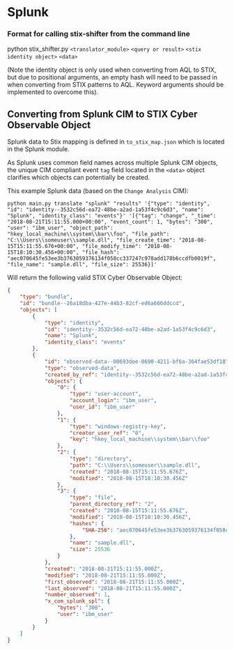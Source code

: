 # Splunk

### Format for calling stix-shifter from the command line

python stix_shifter.py `<translator_module>` `<query or result>` `<stix identity object>` `<data>`

(Note the identity object is only used when converting from AQL to STIX, but due to positional arguments, an empty hash will need to be passed in when converting from STIX patterns to AQL. Keyword arguments should be implemented to overcome this).

## Converting from Splunk CIM to STIX Cyber Observable Object

Splunk data to Stix mapping is defined in `to_stix_map.json` which is located in the Splunk module.

As Splunk uses common field names across multiple Splunk CIM objects, the unique CIM compliant event `tag` field located in the `<data>` object clarifies which objects can potentially be created.

This example Splunk data (based on the `Change Analysis` CIM):

`python main.py translate "splunk" "results" '{"type": "identity", "id": "identity--3532c56d-ea72-48be-a2ad-1a53f4c9c6d3", "name": "Splunk", "identity_class": "events"}' '[{"tag": "change", "_time": "2018-08-21T15:11:55.000+00:00", "event_count": 1, "bytes": "300", "user": "ibm_user", "object_path": "hkey_local_machine\\system\\bar\\foo", "file_path": "C:\\Users\\someuser\\sample.dll", "file_create_time": "2018-08-15T15:11:55.676+00:00", "file_modify_time": "2018-08-15T18:10:30.456+00:00", "file_hash": "aec070645fe53ee3b3763059376134f058cc337247c978add178b6ccdfb0019f", "file_name": "sample.dll", "file_size": 25536}]'`

Will return the following valid STIX Cyber Observable Object:
```json
{                                                                                                       
    "type": "bundle",                                                                                   
    "id": "bundle--26a18dba-427e-44b3-82cf-ed6a666ddccd",                                               
    "objects": [                                                                                        
        {                                                                                               
            "type": "identity",                                                                         
            "id": "identity--3532c56d-ea72-48be-a2ad-1a53f4c9c6d3",                                     
            "name": "Splunk",                                                                           
            "identity_class": "events"                                                                  
        },                                                                                              
        {                                                                                               
            "id": "observed-data--00693dee-0690-4211-bf6a-364fae53df18",                                
            "type": "observed-data",                                                                    
            "created_by_ref": "identity--3532c56d-ea72-48be-a2ad-1a53f4c9c6d3",                         
            "objects": {                                                                                
                "0": {                                                                                  
                    "type": "user-account",                                                             
                    "account_login": "ibm_user",                                                        
                    "user_id": "ibm_user"                                                               
                },                                                                                      
                "1": {                                                                                  
                    "type": "windows-registry-key",                                                     
                    "creator_user_ref": "0",                                                            
                    "key": "hkey_local_machine\\system\\bar\\foo"                                       
                },                                                                                      
                "2": {                                                                                  
                    "type": "directory",                                                                
                    "path": "C:\\Users\\someuser\\sample.dll",                                          
                    "created": "2018-08-15T15:11:55.676Z",                                              
                    "modified": "2018-08-15T18:10:30.456Z"                                              
                },                                                                                      
                "3": {                                                                                  
                    "type": "file",                                                                     
                    "parent_directory_ref": "2",                                                        
                    "created": "2018-08-15T15:11:55.676Z",                                              
                    "modified": "2018-08-15T18:10:30.456Z",                                             
                    "hashes": {                                                                         
                        "SHA-256": "aec070645fe53ee3b3763059376134f058cc337247c978add178b6ccdfb0019f"   
                    },                                                                                  
                    "name": "sample.dll",                                                               
                    "size": 25536                                                                       
                }                                                                                       
            },                                                                                          
            "created": "2018-08-21T15:11:55.000Z",                                                      
            "modified": "2018-08-21T15:11:55.000Z",                                                     
            "first_observed": "2018-08-21T15:11:55.000Z",                                               
            "last_observed": "2018-08-21T15:11:55.000Z",                                                
            "number_observed": 1,                                                                       
            "x_com_splunk_spl": {                                                                       
                "bytes": "300",                                                                         
                "user": "ibm_user"                                                                      
            }                                                                                           
        }                                                                                               
    ]                                                                                                   
}                                                                                                       
```
